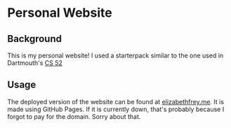 # Personal Website

## Background
This is my personal website! I used a starterpack similar to the one used in Dartmouth's [CS 52](https://brunchlabs.notion.site/SA2-Frontend-Starterpack-with-Vite-Short-Assignment-9dd840d042624cc2a9f6527dfaeb25dd)

## Usage
The deployed version of the website can be found at [elizabethfrey.me](https://www.elizabethfrey.me). It is made using GitHub Pages. If it is currently down, that's probably because I forgot to pay for the domain. Sorry about that.  

